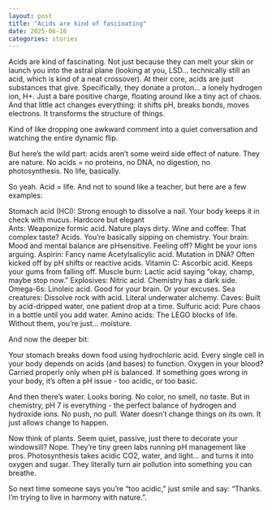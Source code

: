 ```yaml
---
layout: post
title: "Acids are kind of fascinating"
date: 2025-06-16
categories: stories
---
```


Acids are kind of fascinating.
Not just because they can melt your skin or launch you into the astral plane (looking at you, LSD… technically still an acid, which is kind of a neat crossover).
At their core, acids are just substances that give. Specifically, they donate a proton… a lonely hydrogen ion, H+. Just a bare positive charge, floating around like a tiny act of chaos. And that little act changes everything: it shifts pH, breaks bonds, moves electrons. It transforms the structure of things.

Kind of like dropping one awkward comment into a quiet conversation and watching the entire dynamic flip.

But here’s the wild part: acids aren’t some weird side effect of nature. They are nature.
No acids = no proteins, no DNA, no digestion, no photosynthesis.
No life, basically.

So yeah. 
Acid = life.
And not to sound like a teacher, but here are a few examples:

Stomach acid (HCl): Strong enough to dissolve a nail. Your body keeps it in check with mucus. Hardcore but elegant	
Ants: Weaponize formic acid. Nature plays dirty.
Wine and coffee: That complex taste? Acids. You’re basically sipping on chemistry.
Your brain: Mood and mental balance are pHsensitive. Feeling off? Might be your ions arguing.
Aspirin: Fancy name Acetylsalicylic acid.
Mutation in DNA? Often kicked off by pH shifts or reactive acids.
Vitamin C: Ascorbic acid. Keeps your gums from falling off.
Muscle burn: Lactic acid saying “okay, champ, maybe stop now.”
Explosives: Nitric acid. Chemistry has a dark side.
Omega-6s: Linoleic acid. Good for your brain. Or your excuses.
Sea creatures: Dissolve rock with acid. Literal underwater alchemy.
Caves: Built by acid-dripped water, one patient drop at a time.
Sulfuric acid: Pure chaos in a bottle until you add water.
Amino acids: The LEGO blocks of life. Without them, you’re just… moisture.

And now the deeper bit:

Your stomach breaks down food using hydrochloric acid. Every single cell in your body depends on acids (and bases) to function. Oxygen in your blood? Carried properly only when pH is balanced.
If something goes wrong in your body, it’s often a pH issue - too acidic, or too basic.

And then there’s water. Looks boring. No color, no smell, no taste. But in chemistry, pH 7 is everything - the perfect balance of hydrogen and hydroxide ions. No push, no pull. Water doesn’t change things on its own. It just allows change to happen.

Now think of plants. Seem quiet, passive, just there to decorate your windowsill? Nope.
They’re tiny green labs running pH management like pros. Photosynthesis takes acidic CO2, water, and light… and turns it into oxygen and sugar. They literally turn air pollution into something you can breathe.

So next time someone says you’re “too acidic,” just smile and say: “Thanks. I’m trying to live in harmony with nature.”.
